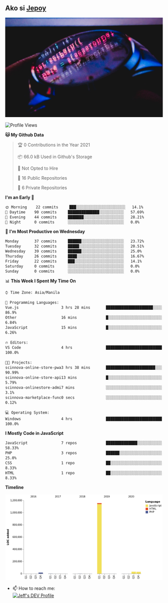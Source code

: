## Ako si [Jepoy](https://github.com/je-poy)
![je-poy-cover-img](imgs/cover.jpeg)

<!--START_SECTION:waka-->
![Profile Views](http://img.shields.io/badge/Profile%20Views-0-blue)

**🐱 My Github Data** 

> 🏆 0 Contributions in the Year 2021
 > 
> 📦 66.0 kB Used in Github's Storage 
 > 
> 🚫 Not Opted to Hire
 > 
> 📜 16 Public Repositories 
 > 
> 🔑 6 Private Repositories  
 > 
**I'm an Early 🐤** 

```text
🌞 Morning    22 commits     ███░░░░░░░░░░░░░░░░░░░░░░   14.1% 
🌆 Daytime    90 commits     ██████████████░░░░░░░░░░░   57.69% 
🌃 Evening    44 commits     ███████░░░░░░░░░░░░░░░░░░   28.21% 
🌙 Night      0 commits      ░░░░░░░░░░░░░░░░░░░░░░░░░   0.0%

```
📅 **I'm Most Productive on Wednesday** 

```text
Monday       37 commits     ██████░░░░░░░░░░░░░░░░░░░   23.72% 
Tuesday      32 commits     █████░░░░░░░░░░░░░░░░░░░░   20.51% 
Wednesday    39 commits     ██████░░░░░░░░░░░░░░░░░░░   25.0% 
Thursday     26 commits     ████░░░░░░░░░░░░░░░░░░░░░   16.67% 
Friday       22 commits     ███░░░░░░░░░░░░░░░░░░░░░░   14.1% 
Saturday     0 commits      ░░░░░░░░░░░░░░░░░░░░░░░░░   0.0% 
Sunday       0 commits      ░░░░░░░░░░░░░░░░░░░░░░░░░   0.0%

```


📊 **This Week I Spent My Time On** 

```text
⌚︎ Time Zone: Asia/Manila

💬 Programming Languages: 
Vue.js                   3 hrs 28 mins       █████████████████████░░░░   86.9% 
Other                    16 mins             █░░░░░░░░░░░░░░░░░░░░░░░░   6.84% 
JavaScript               15 mins             █░░░░░░░░░░░░░░░░░░░░░░░░   6.26%

🔥 Editors: 
VS Code                  4 hrs               █████████████████████████   100.0%

🐱‍💻 Projects: 
scinnova-online-store-pwa3 hrs 38 mins       ██████████████████████░░░   90.99% 
scinnova-online-store-api13 mins             █░░░░░░░░░░░░░░░░░░░░░░░░   5.79% 
scinnova-onlinestore-admi7 mins              ░░░░░░░░░░░░░░░░░░░░░░░░░   3.1% 
scinnova-marketplace-func0 secs              ░░░░░░░░░░░░░░░░░░░░░░░░░   0.12%

💻 Operating System: 
Windows                  4 hrs               █████████████████████████   100.0%

```

**I Mostly Code in JavaScript** 

```text
JavaScript               7 repos             ██████████████░░░░░░░░░░░   58.33% 
PHP                      3 repos             ██████░░░░░░░░░░░░░░░░░░░   25.0% 
CSS                      1 repo              ██░░░░░░░░░░░░░░░░░░░░░░░   8.33% 
HTML                     1 repo              ██░░░░░░░░░░░░░░░░░░░░░░░   8.33%

```


**Timeline**

![Chart not found](https://raw.githubusercontent.com/je-poy/je-poy/master/charts/bar_graph.png) 


<!--END_SECTION:waka-->

- 📫 How to reach me: <br />
[<img src="https://d2fltix0v2e0sb.cloudfront.net/dev-badge.svg" width="50" alt="Jeff's DEV Profile" />](https://dev.to/jepoy)
<!--
**je-poy/je-poy** is a ✨ _special_ ✨ repository because its `README.md` (this file) appears on your GitHub profile.

Here are some ideas to get you started:

- 🔭 I’m currently working on ...
- 🌱 I’m currently learning ...
- 👯 I’m looking to collaborate on ...
- 🤔 I’m looking for help with ...
- 💬 Ask me about ...

- 😄 Pronouns: ...
- ⚡ Fun fact: ...
-->
